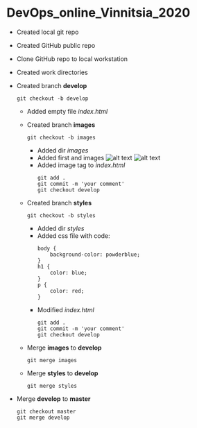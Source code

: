 # DevOps_online_Vinnitsia_2020
* Created local git repo
* Created GitHub public repo
* Clone GitHub repo to local workstation
* Created work directories
* Created branch **develop**
	```
	git checkout -b develop
	```

	* Added empty file *index.html*
	* Created branch **images**
		```
		git checkout -b images
		```

		* Added dir *images*
		* Added first and images
			![alt text](https://i.imgur.com/Y4MTOzh.png) ![alt text](https://i.imgur.com/aWYE6Ng.png)
		* Added image tag to *index.html*
			```
			git add .
			git commit -m 'your comment'
			git checkout develop
			```
	* Created branch **styles**
		```
		git checkout -b styles
		```
		* Added dir *styles*
		* Added css file with code:
			```
			body {
 				background-color: powderblue;
			}		
			h1 {
  				color: blue;
			}
			p {
  				color: red;
			}
			```
		* Modified *index.html*
			```
			git add .
			git commit -m 'your comment'
			git checkout develop
			```
	* Merge **images** to **develop**
		```
		git merge images
		```
	* Merge **styles** to **develop**
		```
		git merge styles
		```
* Merge **develop** to **master**
 	```
	git checkout master
	git merge develop
	```

